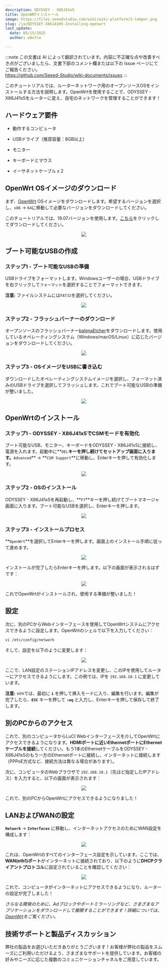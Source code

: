 ```yaml
---
description: ODYSSEY - X86J41x5
title: OpenWRTインストール
image: https://files.seeedstudio.com/wiki/wiki-platform/S-tempor.png
slug: /ja/ODYSSEY-X86J4105-Installing-openwrt
last_update:
  date: 05/15/2025
  author: w0x7ce

---
```

:::note
この文書は AI によって翻訳されています。内容に不正確な点や改善すべき点がございましたら、文書下部のコメント欄または以下の Issue ページにてご報告ください。  
https://github.com/Seeed-Studio/wiki-documents/issues
:::

<!-- ---
name: ODYSSEY - X86J4105
category: ODYSSEY
bzurl: https://www.seeedstudio.com/ODYSSEY-X86J4105800-p-4445.html
wikiurl: https://wiki.seeedstudio.com/ja/ODYSSEY-X86J4105-Installing-openwrt/
sku: 102110399
--- -->

このチュートリアルでは、ルーターネットワーク用のオープンソースOSをインストールする方法を説明します。OpenWrtを使用することで、ODYSSEY - X86J41x5をルーターに変え、自宅のネットワークを管理することができます！

## ハードウェア要件

- 動作するコンピュータ

- USBドライブ（推奨容量：8GB以上）

- モニター

- キーボードとマウス

- イーサネットケーブル x 2

## OpenWrt OSイメージのダウンロード

まず、[OpenWrt](https://downloads.openwrt.org/releases/) OSイメージをダウンロードします。希望するバージョンを選択し、`x86` -> `64`に移動して必要なバージョンをダウンロードしてください。

このチュートリアルでは、19.07バージョンを使用します。[こちら](https://downloads.openwrt.org/releases/19.07.0/targets/x86/64/openwrt-19.07.0-x86-64-combined-ext4.img.gz)をクリックしてダウンロードしてください。

<div align="center"><img src="https://files.seeedstudio.com/wiki/ODYSSEY-X86J4105864/img/OpenWRT/Openwrt.jpg" /></div>

## ブート可能なUSBの作成

### ステップ1 - ブート可能なUSBの準備

USBドライブをフォーマットします。Windowsユーザーの場合、USBドライブを右クリックして`フォーマット`を選択することでフォーマットできます。

**注意:** ファイルシステムには`FAT32`を選択してください。

<div align="center"><img width={450} src="https://files.seeedstudio.com/wiki/ODYSSEY-X86J4105864/img/InstallingOS/formatUSB.png" /></div>

### ステップ2 - フラッシュバーナーのダウンロード

オープンソースのフラッシュバーナー[balenaEtcher](https://www.balena.io/etcher/)をダウンロードします。使用しているオペレーティングシステム（Windows/macOS/Linux）に応じたバージョンをダウンロードしてください。

<div align="center"><img width={500} src="https://files.seeedstudio.com/wiki/ODYSSEY-X86J4105864/img/InstallingOS/etcher.jpg" /></div>

### ステップ3 - OSイメージをUSBに書き込む

ダウンロードしたオペレーティングシステムイメージを選択し、フォーマット済みのUSBドライブを選択してフラッシュします。これでブート可能なUSBの準備が整いました。

<div align="center"><img width={500} src="https://files.seeedstudio.com/wiki/ODYSSEY-X86J4105864/img/InstallingOS/etcherDone.png" /></div>

## OpenWrtのインストール

### ステップ1 - ODYSSEY - X86J41x5でCSMモードを有効化

ブート可能なUSB、モニター、キーボードをODYSSEY - X86J41x5に接続し、電源を入れます。起動中に**`DEL`**キーを押し続けてセットアップ画面に入ります。**`Advanced`** -> **`CSM Support`**に移動し、Enterキーを押して有効化します。

<div align="center"><img src="https://files.seeedstudio.com/wiki/ODYSSEY-X86J4105864/img/OpenWRT/biosSetting.jpg" /></div>

### ステップ2 - OSのインストール

ODYSSEY - X86J41x5を再起動し、**`F7`**キーを押し続けてブートマネージャ画面に入ります。ブート可能なUSBを選択し、Enterキーを押します。

<div align="center"><img width={400} src="https://files.seeedstudio.com/wiki/ODYSSEY-X86J4105864/img/OpenWRT/biosSetup.jpg" /></div>

### ステップ3 - インストールプロセス

**`OpenWrt`**を選択してEnterキーを押します。画面上のインストール手順に従って進めます。
<div align="center"><img src="https://files.seeedstudio.com/wiki/ODYSSEY-X86J4105864/img/OpenWRT/installingOpenwrt.jpg" /></div>

インストールが完了したらEnterキーを押します。以下の画面が表示されるはずです：

<div align="center"><img src="https://files.seeedstudio.com/wiki/ODYSSEY-X86J4105864/img/OpenWRT/OpenWrtShell.jpg" /></div>

これでOpenWrtがインストールされ、使用する準備が整いました！

## 設定

次に、別のPCからWebインターフェースを使用してOpenWrtシステムにアクセスできるように設定します。OpenWrtのシェルで以下を入力してください：

```sh
vi /etc/config/network
```

そして、設定を以下のように変更します：

<div align="center"><img src="https://files.seeedstudio.com/wiki/ODYSSEY-X86J4105864/img/OpenWRT/settings.jpg" /></div>

ここで、LAN設定のステーションIPアドレスを変更し、このIPを使用してルーターにアクセスできるようにします。この例では、IPを `192.168.10.1` に変更しています。

**注意:** vimでは、最初に **`i`** を押して挿入モードに入り、編集を行います。編集が完了したら、**`ESC`** キーを押して **`:wq`** と入力し、Enterキーを押して保存して終了します。

## 別のPCからのアクセス

これで、別のコンピュータからLuCI Webインターフェースを介してOpenWrtにアクセスできるようになります。**HDMIポートに近いEthernetポートにEthernetケーブルを接続**してください。もう1本のEthernetケーブルをODYSSEY - X86J41x5のもう一方のEthernetポートに接続し、インターネットに接続します（PPPoE方式など、接続方法は異なる場合があります）。

次に、コンピュータのWebブラウザで `192.168.10.1`（先ほど指定したIPアドレス）を入力すると、以下の画面が表示されます：

<div align="center"><img src="https://files.seeedstudio.com/wiki/ODYSSEY-X86J4105864/img/OpenWRT/ipAddress.jpg" /></div>

これで、別のPCからOpenWrtにアクセスできるようになりました！

## LANおよびWANの設定

**`Network`** -> **`Interfaces`** に移動し、インターネットアクセスのためにWAN設定を構成します：

<div align="center"><img width={400} src="https://files.seeedstudio.com/wiki/ODYSSEY-X86J4105864/img/OpenWRT/interface.jpg" /></div>

これは、OpenWrtのすべてのインターフェース設定を示しています。ここでは、**WAN(eth1)ポート**がインターネットに接続されており、以下のように**DHCPクライアントプロトコル**に設定されていることを確認してください：

<div align="center"><img src="https://files.seeedstudio.com/wiki/ODYSSEY-X86J4105864/img/OpenWRT/interface2.jpg" /></div>

これで、コンピュータがインターネットにアクセスできるようになり、ルーターの設定が完了しました！

*さらなる開発のために、Adブロックやポートミラーリングなど、さまざまなアプリケーションをダウンロードして展開することができます！詳細については、[OpenWrt](https://openwrt.org/)をご覧ください。*

## 技術サポートと製品ディスカッション

弊社の製品をお選びいただきありがとうございます！お客様が弊社の製品をスムーズにご利用いただけるよう、さまざまなサポートを提供しています。お客様の好みやニーズに応じた複数のコミュニケーションチャネルをご用意しています。

<div class="button_tech_support_container">
<a href="https://forum.seeedstudio.com/" class="button_forum"></a> 
<a href="https://www.seeedstudio.com/contacts" class="button_email"></a>
</div>

<div class="button_tech_support_container">
<a href="https://discord.gg/eWkprNDMU7" class="button_discord"></a> 
<a href="https://github.com/Seeed-Studio/wiki-documents/discussions/69" class="button_discussion"></a>
</div>